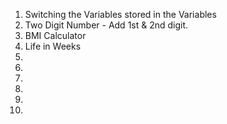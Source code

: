 1.   Switching the Variables stored in the Variables
2.   Two Digit Number - Add 1st & 2nd digit.
3.   BMI Calculator
4.   Life in Weeks
5.   
6.   
7.   
8.   
9.   
10.  
